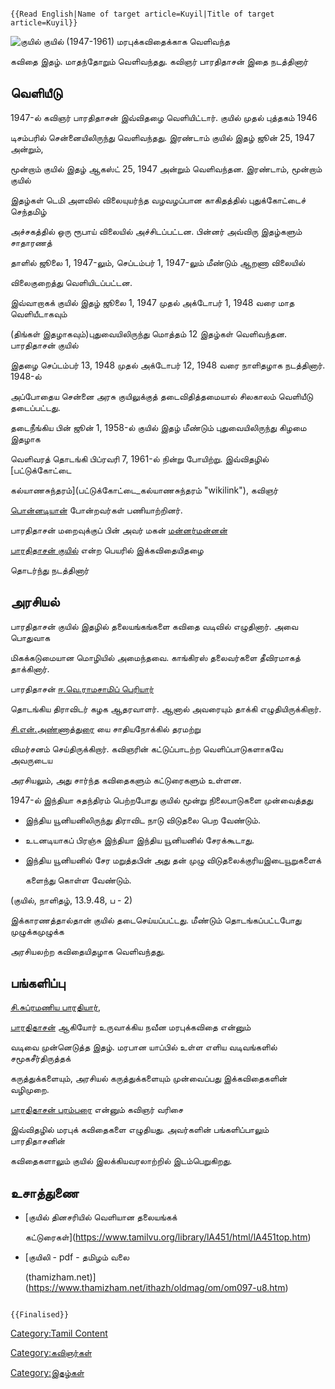 ```{=mediawiki}
{{Read English|Name of target article=Kuyil|Title of target article=Kuyil}}
```
![குயில்](குயில்.jpg "குயில்") குயில் (1947-1961) மரபுக்கவிதைக்காக வெளிவந்த
கவிதை இதழ். மாதந்தோறும் வெளிவந்தது. கவிஞர் பாரதிதாசன் இதை நடத்தினார்

## வெளியீடு

1947-ல் கவிஞர் பாரதிதாசன் இவ்விதழை வெளியிட்டார். குயில் முதல் புத்தகம் 1946
டிசம்பரில் சென்னையிலிருந்து வெளிவந்தது. இரண்டாம் குயில் இதழ் ஜூன் 25, 1947 அன்றும்,
மூன்றாம் குயில் இதழ் ஆகஸ்ட் 25, 1947 அன்றும் வெளிவந்தன. இரண்டாம், மூன்றாம் குயில்
இதழ்கள் டெமி அளவில் விலையுயர்ந்த வழவழப்பான காகிதத்தில் புதுக்கோட்டைச் செந்தமிழ்
அச்சகத்தில் ஒரு ரூபாய் விலையில் அச்சிடப்பட்டன. பின்னர் அவ்விரு இதழ்களும் சாதாரணத்
தாளில் ஜூலை 1, 1947-லும், செப்டம்பர் 1, 1947-லும் மீண்டும் ஆறணா விலையில்
விலைகுறைத்து வெளியிடப்பட்டன.

இவ்வாறாகக் குயில் இதழ் ஜூலை 1, 1947 முதல் அக்டோபர் 1, 1948 வரை மாத வெளியீடாகவும்
(திங்கள் இதழாகவும்)புதுவையிலிருந்து மொத்தம் 12 இதழ்கள் வெளிவந்தன. பாரதிதாசன் குயில்
இதழை செப்டம்பர் 13, 1948 முதல் அக்டோபர் 12, 1948 வரை நாளிதழாக நடத்தினார். 1948-ல்
அப்போதைய சென்னை அரசு குயிலுக்குத் தடைவிதித்தமையால் சிலகாலம் வெளியீடு தடைப்பட்டது.
தடைநீங்கிய பின் ஜூன் 1, 1958-ல் குயில் இதழ் மீண்டும் புதுவையிலிருந்து கிழமை இதழாக
வெளிவரத் தொடங்கி பிப்ரவரி 7, 1961-ல் நின்று போயிற்று. இவ்விதழில் [பட்டுக்கோட்டை
கல்யாணசுந்தரம்](பட்டுக்கோட்டை_கல்யாணசுந்தரம் "wikilink"), கவிஞர்
[பொன்னடியான்](பொன்னடியான் "wikilink") போன்றவர்கள் பணியாற்றினர்.

பாரதிதாசன் மறைவுக்குப் பின் அவர் மகன் [மன்னர்மன்னன்](மன்னர்மன்னன் "wikilink")
[பாரதிதாசன் குயில்](பாரதிதாசன்_குயில் "wikilink") என்ற பெயரில் இக்கவிதையிதழை
தொடர்ந்து நடத்தினார்

## அரசியல்

பாரதிதாசன் குயில் இதழில் தலையங்கங்களை கவிதை வடிவில் எழுதினார். அவை பொதுவாக
மிகக்கடுமையான மொழியில் அமைந்தவை. காங்கிரஸ் தலைவர்களை தீவிரமாகத் தாக்கினார்.
பாரதிதாசன் [ஈ.வெ.ராமசாமிப் பெரியார்](ஈ.வெ.ராமசாமிப்_பெரியார் "wikilink")
தொடங்கிய திராவிடர் கழக ஆதரவாளர். ஆனால் அவரையும் தாக்கி எழுதியிருக்கிறார்.
[சி.என்.அண்ணாத்துரை](சி.என்.அண்ணாத்துரை "wikilink") யை சாதியநோக்கில் தரமற்று
விமர்சனம் செய்திருக்கிறார். கவிஞரின் கட்டுப்பாடற்ற வெளிப்பாடுகளாகவே அவருடைய
அரசியலும், அது சார்ந்த கவிதைகளும் கட்டுரைகளும் உள்ளன.

1947-ல் இந்தியா சுதந்திரம் பெற்றபோது குயில் மூன்று நிலைபாடுகளை முன்வைத்தது

-   இந்திய யூனியனிலிருந்து திராவிட நாடு விடுதலை பெற வேண்டும்.
-   உடனடியாகப் பிரஞ்சு இந்தியா இந்திய யூனியனில் சேரக்கூடாது.
-   இந்திய யூனியனில் சேர மறுத்தபின் அது தன் முழு விடுதலைக்குரியஇடையூறுகளைக்
    களைந்து கொள்ள வேண்டும்.

(குயில், நாளிதழ், 13.9.48, ப - 2)

இக்காரணத்தால்தான் குயில் தடைசெய்யப்பட்டது. மீண்டும் தொடங்கப்பட்டபோது முழுக்கமுழுக்க
அரசியலற்ற கவிதையிதழாக வெளிவந்தது.

## பங்களிப்பு

[சி.சுப்ரமணிய பாரதியார்](சி.சுப்ரமணிய_பாரதியார் "wikilink"),
[பாரதிதாசன்](பாரதிதாசன் "wikilink") ஆகியோர் உருவாக்கிய நவீன மரபுக்கவிதை என்னும்
வடிவை முன்னெடுத்த இதழ். மரபான யாப்பில் உள்ள எளிய வடிவங்களில் சமூகசீர்திருத்தக்
கருத்துக்களையும், அரசியல் கருத்துக்களையும் முன்வைப்பது இக்கவிதைகளின் வழிமுறை.
[பாரதிதாசன் பரம்பரை](பாரதிதாசன்_பரம்பரை "wikilink") என்னும் கவிஞர் வரிசை
இவ்விதழில் மரபுக் கவிதைகளை எழுதியது. அவர்களின் பங்களிப்பாலும் பாரதிதாசனின்
கவிதைகளாலும் குயில் இலக்கியவரலாற்றில் இடம்பெறுகிறது.

## உசாத்துணை

-   [குயில் தினசரியில் வெளியான தலையங்கக்
    கட்டுரைகள்](https://www.tamilvu.org/library/lA451/html/lA451top.htm)
-   [குயிலி - pdf - தமிழம் வலை
    (thamizham.net)](https://www.thamizham.net/ithazh/oldmag/om/om097-u8.htm)

```{=mediawiki}
{{Finalised}}
```
[Category:Tamil Content](Category:Tamil_Content "wikilink")
[Category:கவிஞர்கள்](Category:கவிஞர்கள் "wikilink")
[Category:இதழ்கள்](Category:இதழ்கள் "wikilink")
